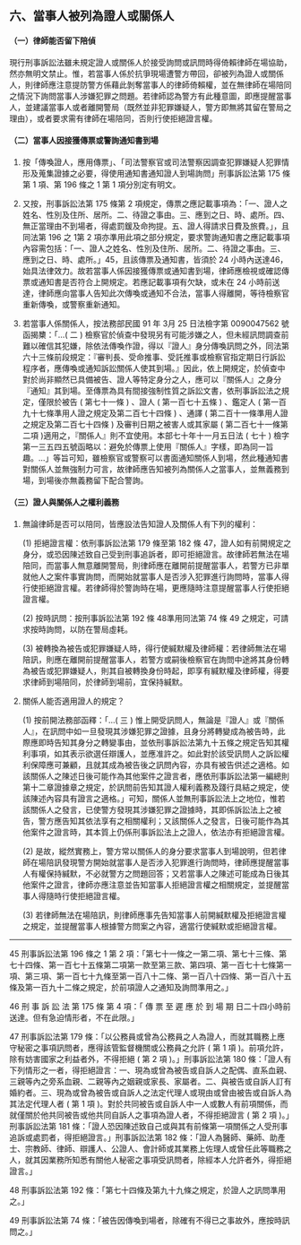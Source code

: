 ## 六、當事人被列為證人或關係人

#### （一）律師能否留下陪偵

現行刑事訴訟法雖未規定證人或關係人於接受詢問或訊問時得倚賴律師在場協助，然亦無明文禁止。惟，若當事人係於抗爭現場遭警方帶回，卻被列為證人或關係人，則律師應注意提防警方係藉此剝奪當事人的律師倚賴權，並在無律師在場陪同之情況下詢問當事人涉嫌犯罪之問題。若律師認為警方有此種意圖，即應提醒當事人，並建議當事人或者離開警局（既然並非犯罪嫌疑人，警方即無將其留在警局之理由），或者要求需有律師在場陪同，否則行使拒絕證言權。

#### （二）當事人因接獲傳票或警詢通知書到場

1. 按「傳喚證人，應用傳票」、「司法警察官或司法警察因調查犯罪嫌疑人犯罪情形及蒐集證據之必要，得使用通知書通知證人到場詢問」刑事訴訟法第 175 條第 1 項、第 196 條之 1 第 1 項分別定有明文。

2. 又按，刑事訴訟法第 175 條第 2 項規定，傳票之應記載事項為：「一、證人之姓名、性別及住所、居所。二、待證之事由。三、應到之日、時、處所。四、無正當理由不到場者，得處罰鍰及命拘提。五、證人得請求日費及旅費。」，且同法第 196 之 1第 2 項亦準用此項之部分規定，要求警詢通知書之應記載事項內容需包括：「一、證人之姓名、性別及住所、居所。二、待證之事由。三、應到之日、時、處所。」45，且該傳票及通知書，皆須於 24 小時內送達46，始具法律效力。故若當事人係因接獲傳票或通知書到場，律師應檢視或確認傳票或通知書是否符合上開規定。若應記載事項有欠缺，或未在 24 小時前送達，律師應向當事人告知此次傳喚或通知不合法，當事人得離開，等待檢察官重新傳喚，或警察重新通知。

3. 若當事人係關係人，按法務部民國 91 年 3月 25 日法檢字第 0090047562 號函揭櫫：「…( 二 ) 檢察官於偵查中發現另有可能涉嫌之人，但未經訊問調查前難以確信其犯嫌，除依法傳喚作證，得以『證人』身分傳喚訊問之外，同法第六十三條前段規定：『審判長、受命推事、受託推事或檢察官指定期日行訴訟程序者，應傳喚或通知訴訟關係人使其到場。』因此，依上開規定，於偵查中對於尚非顯然已具備被告、證人等特定身分之人，應可以『關係人』之身分『通知』其到場。至傳票為具有間接強制性質之訴訟文書，依刑事訴訟法之規定，僅限於被告 ( 第七十一條 ) 、證人 ( 第一百七十五條 ) 、鑑定人 ( 第一百九十七條準用人證之規定及第二百七十四條 ) 、通譯 ( 第二百十一條準用人證之規定及第二百七十四條 ) 及審判日期之被害人或其家屬 ( 第二百七十一條第二項 )適用之，『關係人』則不宜使用。本部七十年十一月五日法 ( 七十 ) 檢字第一三五四五號函略以：避免於傳票上使用『關係人』字樣，即為同一旨趣。…」等旨可知，雖檢察官或警察可以書面通知關係人到場，然此種通知書對關係人並無強制力可言，故律師應告知被列為關係人之當事人，並無義務到場，到場後亦無義務留下配合警詢。

#### （三）證人與關係人之權利義務

1. 無論律師是否可以陪同，皆應設法告知證人及關係人有下列的權利：

   (1) 拒絕證言權：依刑事訴訟法第 179 條至第 182 條 47，證人如有前開規定之身分，或恐因陳述致自己受到刑事追訴者，即可拒絕證言。故律師若無法在場陪同，而當事人無意離開警局，則律師應在離開前提醒當事人，若警方已非單就他人之案件事實詢問，而開始就當事人是否涉入犯罪進行詢問時，當事人得行使拒絕證言權。若律師得於警詢時在場，更應隨時注意提醒當事人行使拒絕證言權。

   (2) 按時訊問：按刑事訴訟法第 192 條 48準用同法第 74 條 49 之規定，可請求按時詢問，以防在警局虛耗。

   (3) 被轉換為被告或犯罪嫌疑人時，得行使緘默權及律師權：若律師無法在場陪訊，則應在離開前提醒當事人，若警方或嗣後檢察官在詢問中途將其身份轉為被告或犯罪嫌疑人，則其自被轉換身份時起，即享有緘默權及律師權，得要求律師到場陪同，於律師到場前，宜保持緘默。

2. 關係人能否適用證人的規定？

   (1) 按前開法務部函釋：「…( 三 ) 惟上開受訊問人，無論是『證人』或『關係人』，在訊問中如一旦發現其涉嫌犯罪之證據，且身分將轉變成為被告時，此際應即時告知其身分之轉變事由，並依刑事訴訟法第九十五條之規定告知其權利事項，如其表示欲選任辯護人，並應准許之。如此對於該受訊問人之訴訟權利保障應可兼顧，且就其成為被告後之訊問內容，亦具有被告供述之適格。如該關係人之陳述日後可能作為其他案件之證言者，應依刑事訴訟法第一編總則第十二章證據章之規定，於訊問前告知其證人權利義務及踐行具結之規定，使該陳述內容具有證言之適格。」可知，關係人並無刑事訴訟法上之地位，惟若該關係人之發言，已使警方發現其涉嫌犯罪之證據時，其即係訴訟法上之被告，警方應告知其依法享有之相關權利；又該關係人之發言，日後可能作為其他案件之證言時，其本質上仍係刑事訴訟法上之證人，依法亦有拒絕證言權。

   (2) 是故，縱然實務上，警方常以關係人的身分要求當事人到場說明，但若律師在場陪訊發現警方開始就當事人是否涉入犯罪進行詢問時，律師應提醒當事人有權保持緘默，不必就警方之問題回答；又若當事人之陳述可能成為日後其他案件之證言，律師亦應注意並告知當事人拒絕證言權之相關規定，並提醒當事人得隨時行使拒絕證言權。

   (3) 若律師無法在場陪訊，則律師應事先告知當事人前開緘默權及拒絕證言權之規定，並提醒當事人根據警方問案之內容，適當行使緘默或拒絕證言權。

---

45 刑事訴訟法第 196 條之 1 第 2 項：「第七十一條之一第二項、第七十三條、第七十四條、第一百七十五條第二項第一款至第三款、第四項、第一百七十七條第一項、第三項、第一百七十九條至第一百八十二條、第一百八十四條、第一百八十五條及第一百九十二條之規定，於前項證人之通知及詢問準用之。」

46 刑 事 訴 訟 法 第 175 條 第 4 項：「 傳 票 至 遲 應 於 到 場 期 日二十四小時前送達。但有急迫情形者，不在此限。」

47 刑事訴訟法第 179 條：「以公務員或曾為公務員之人為證人，而就其職務上應守秘密之事項訊問者，應得該管監督機關或公務員之允許 ( 第 1 項 )。前項允許，除有妨害國家之利益者外，不得拒絕 ( 第 2 項 )。」刑事訴訟法第 180 條：「證人有下列情形之一者，得拒絕證言：一、現為或曾為被告或自訴人之配偶、直系血親、三親等內之旁系血親、二親等內之姻親或家長、家屬者。二、與被告或自訴人訂有婚約者。三、現為或曾為被告或自訴人之法定代理人或現由或曾由被告或自訴人為其法定代理人者 ( 第 1 項 )。對於共同被告或自訴人中一人或數人有前項關係，而就僅關於他共同被告或他共同自訴人之事項為證人者，不得拒絕證言 ( 第 2 項 )。」刑事訴訟法第 181 條：「證人恐因陳述致自己或與其有前條第一項關係之人受刑事追訴或處罰者，得拒絕證言。」刑事訴訟法第 182 條：「證人為醫師、藥師、助產士、宗教師、律師、辯護人、公證人、會計師或其業務上佐理人或曾任此等職務之人，就其因業務所知悉有關他人秘密之事項受訊問者，除經本人允許者外，得拒絕證言。」


48 刑事訴訟法第 192 條：「第七十四條及第九十九條之規定，於證人之訊問準用之。」

49 刑事訴訟法第 74 條：「被告因傳喚到場者，除確有不得已之事故外，應按時訊問之。」